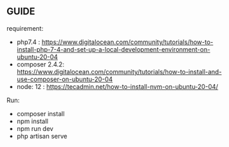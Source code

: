 
## GUIDE
requirement:
- php7.4 : https://www.digitalocean.com/community/tutorials/how-to-install-php-7-4-and-set-up-a-local-development-environment-on-ubuntu-20-04
- composer 2.4.2: https://www.digitalocean.com/community/tutorials/how-to-install-and-use-composer-on-ubuntu-20-04
- node: 12 : https://tecadmin.net/how-to-install-nvm-on-ubuntu-20-04/


Run:
- composer install
- npm install
- npm run dev
- php artisan serve

